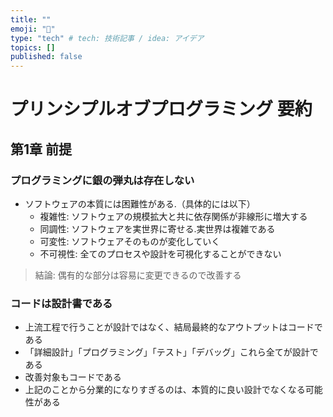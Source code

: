 ```yaml
---
title: ""
emoji: "📌"
type: "tech" # tech: 技術記事 / idea: アイデア
topics: []
published: false
---
```


# プリンシプルオブプログラミング 要約

## 第1章 前提
### プログラミングに銀の弾丸は存在しない
- ソフトウェアの本質には困難性がある.（具体的には以下）
  - 複雑性: ソフトウェアの規模拡大と共に依存関係が非線形に増大する
  - 同調性: ソフトウェアを実世界に寄せる.実世界は複雑である
  - 可変性: ソフトウェアそのものが変化していく
  - 不可視性: 全てのプロセスや設計を可視化することができない
> 結論: 偶有的な部分は容易に変更できるので改善する

### コードは設計書である
- 上流工程で行うことが設計ではなく、結局最終的なアウトプットはコードである
- 「詳細設計」「プログラミング」「テスト」「デバッグ」これら全てが設計である
- 改善対象もコードである
- 上記のことから分業的になりすぎるのは、本質的に良い設計でなくなる可能性がある

### 

